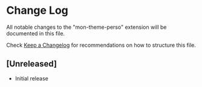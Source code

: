 # Change Log

All notable changes to the "mon-theme-perso" extension will be documented in this file.

Check [Keep a Changelog](http://keepachangelog.com/) for recommendations on how to structure this file.

## [Unreleased]

- Initial release
